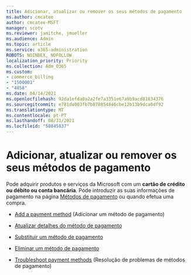 ```yaml
---
title: Adicionar, atualizar ou remover os seus métodos de pagamento
ms.author: cmcatee
author: cmcatee-MSFT
manager: scotv
ms.reviewer: jamitche, jmueller
ms.audience: Admin
ms.topic: article
ms.service: o365-administration
ROBOTS: NOINDEX, NOFOLLOW
localization_priority: Priority
ms.collection: Adm_O365
ms.custom:
- commerce_billing
- "1500001"
- "4858"
ms.date: 04/14/2021
ms.openlocfilehash: 92da1efda0a2a2fe7a3351e67a9b9acd81834376
ms.sourcegitcommit: e781da003fb7b878854846cbe12b13b9dca8df92
ms.translationtype: MT
ms.contentlocale: pt-PT
ms.lasthandoff: 08/31/2021
ms.locfileid: "58845837"
---
```

# <a name="add-update-or-remove-your-payment-methods"></a>Adicionar, atualizar ou remover os seus métodos de pagamento

Pode adquirir produtos e serviços da Microsoft com um **cartão de crédito ou débito ou conta bancária**. Pode introduzir as suas informações de pagamento na página [Métodos de pagamento](https://go.microsoft.com/fwlink/p/?linkid=2018806) ou quando efetua uma compra.

- [Add a payment method](https://docs.microsoft.com/microsoft-365/commerce/billing-and-payments/manage-payment-methods#add-a-payment-method) (Adicionar um método de pagamento)

- [Atualizar detalhes do método de pagamento](https://docs.microsoft.com/microsoft-365/commerce/billing-and-payments/manage-payment-methods#update-payment-method-details)

- [Substituir um método de pagamento](https://docs.microsoft.com/microsoft-365/commerce/billing-and-payments/manage-payment-methods#replace-a-payment-method)

- [Eliminar um método de pagamento](https://docs.microsoft.com/microsoft-365/commerce/billing-and-payments/manage-payment-methods#delete-a-payment-method)

- [Troubleshoot payment methods](https://docs.microsoft.com/microsoft-365/commerce/billing-and-payments/manage-payment-methods#troubleshoot-payment-methods) (Resolução de problemas de métodos de pagamento)

